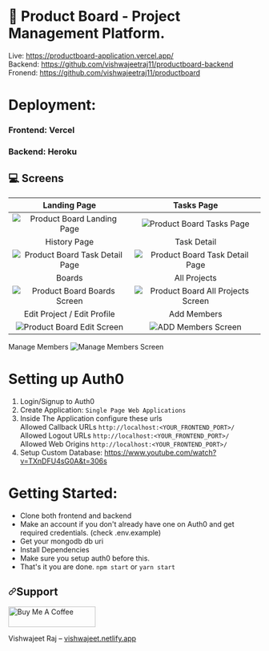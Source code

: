 # 🚀 Product Board - Project Management Platform.

Live: https://productboard-application.vercel.app/  
Backend: https://github.com/vishwajeetraj11/productboard-backend  
Fronend: https://github.com/vishwajeetraj11/productboard  

# Deployment:  
### Frontend: Vercel  
### Backend: Heroku  


## 💻 Screens
Landing Page          |  Tasks Page
:-------------------------:|:-------------------------:
<img src="https://cdn.hashnode.com/res/hashnode/image/upload/v1630149589220/goQ-okNCt.png" alt="Product Board Landing Page"> | <img src="https://cdn.hashnode.com/res/hashnode/image/upload/v1630153282619/XUtel14cI.png" alt="Product Board Tasks Page">
History Page       |  Task Detail
<img src="https://cdn.hashnode.com/res/hashnode/image/upload/v1630153301739/U7064rsYj.png" alt="Product Board Task Detail Page"> | <img src="https://cdn.hashnode.com/res/hashnode/image/upload/v1630153228545/T3fcevdSj.png" alt="Product Board Task Detail Page">
Boards       |  All Projects
<img src="https://cdn.hashnode.com/res/hashnode/image/upload/v1630153344984/m3cqsWGDT.png" alt="Product Board Boards Screen"> | <img src="https://cdn.hashnode.com/res/hashnode/image/upload/v1630153955359/_YkSuXAIa.png" alt="Product Board All Projects Screen">
Edit Project / Edit Profile        |  Add Members
<img src="https://cdn.hashnode.com/res/hashnode/image/upload/v1630153390720/oMN0ES-gF.png" alt="Product Board Edit Screen"> | <img src="https://cdn.hashnode.com/res/hashnode/image/upload/v1630153419566/dKBwRusw1.png" alt="ADD Members Screen">
Manage Members
 <img src="https://cdn.hashnode.com/res/hashnode/image/upload/v1630153308630/WU5JneMCO.png" alt="Manage Members Screen">
 
# Setting up Auth0  
1. Login/Signup to Auth0  
2. Create Application: ```Single Page Web Applications```  
3. Inside The Application configure these urls  
   Allowed Callback URLs  ```http://localhost:<YOUR_FRONTEND_PORT>/```  
   Allowed Logout URLs  ```http://localhost:<YOUR_FRONTEND_PORT>/```  
   Allowed Web Origins  ```http://localhost:<YOUR_FRONTEND_PORT>/```  
4. Setup Custom Database: https://www.youtube.com/watch?v=TXnDFU4sG0A&t=306s  

# Getting Started:   
- Clone both frontend and backend  
- Make an account if you don't already have one on Auth0 and get required credentials. (check .env.example)  
- Get your mongodb db uri  
- Install Dependencies  
- Make sure you setup auth0 before this.
- That's it you are done. ```npm start``` or ```yarn start```  

<h2><a id="user-content-about" class="anchor" aria-hidden="true" href="#about"><svg class="octicon octicon-link" viewBox="0 0 16 16" version="1.1" width="16" height="16" aria-hidden="true"><path fill-rule="evenodd" d="M7.775 3.275a.75.75 0 001.06 1.06l1.25-1.25a2 2 0 112.83 2.83l-2.5 2.5a2 2 0 01-2.83 0 .75.75 0 00-1.06 1.06 3.5 3.5 0 004.95 0l2.5-2.5a3.5 3.5 0 00-4.95-4.95l-1.25 1.25zm-4.69 9.64a2 2 0 010-2.83l2.5-2.5a2 2 0 012.83 0 .75.75 0 001.06-1.06 3.5 3.5 0 00-4.95 0l-2.5 2.5a3.5 3.5 0 004.95 4.95l1.25-1.25a.75.75 0 00-1.06-1.06l-1.25 1.25a2 2 0 01-2.83 0z"></path></svg></a>Support</h2>

<a href="https://www.buymeacoffee.com/vishwajeetraj11" target="_blank"><img src="https://cdn.buymeacoffee.com/buttons/default-orange.png" alt="Buy Me A Coffee" height="41" width="174"></a>

<p>Vishwajeet Raj – <a href="https://vishwajeet.netlify.app" rel="nofollow">vishwajeet.netlify.app</a></p>
